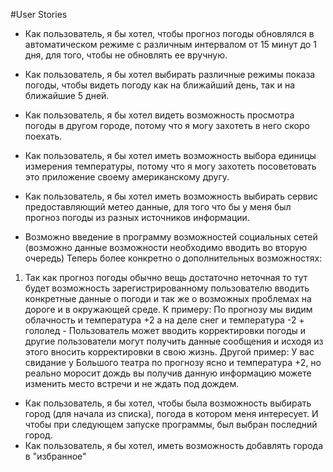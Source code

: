 #User Stories

* Как пользователь, я бы хотел, чтобы прогноз погоды обновлялся в автоматическом режиме с различным интервалом от 15 минут до 1 дня, для того, чтобы не обновлять ее вручную.
* Как пользователь, я бы хотел выбирать различные режимы показа погоды, чтобы видеть погоду как на ближайший день, так и на ближайшие 5 дней.
* Как пользователь, я бы хотел видеть возможность просмотра погоды в другом городе, потому что я могу захотеть в него скоро поехать.
* Как пользователь, я бы хотел иметь возможность выбора единицы измерения температуры, потому что я могу захотеть посоветовать это приложение своему американскому другу.
* Как пользователь, я бы хотел иметь возможность выбирать сервис предоставляющий метео данные, для того что бы у меня был прогноз погоды из разных источников информации. 

* Возможно введение в программу возможностей социальных сетей (возможно данные возможности необходимо вводить во вторую очередь) Теперь более конкретно о дополнительных возможностях:
1. Так как прогноз погоды обычно вещь достаточно неточная то тут будет возможность зарегистрированному пользователю вводить конкретные данные о погоди и так же о возможных проблемах на дороге и в окружающей среде.
	К примеру: По прогнозу мы видим облачность и температура +2 а на деле снег и температура -2 + гололед - Пользователь может вводить корректировки погоды и другие пользователи могут получить данные сообщения и исходя из этого 
	вносить корректировки в свою жизнь. Другой пример: У вас свидание у Большого театра по прогнозу ясно и температура +2, но реально моросит дождь вы получив данную информацию можете изменить место встречи и не ждать под дождем.
	
+ Как пользователь, я бы хотел, чтобы была возможность выбирать город (для начала из списка), погода в котором меня интересует. И чтобы при следующем запуске программы, был выбран последний город.
+ Как пользователь, я бы хотел, иметь возможность добавлять города в "избранное" 